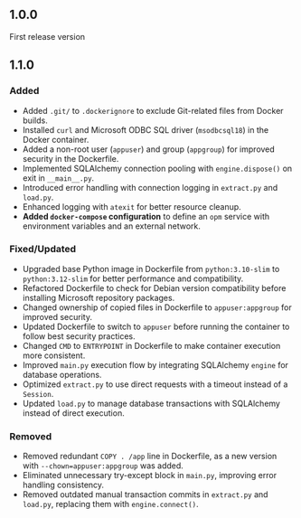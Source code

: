 ## 1.0.0
First release version

## 1.1.0
### Added
- Added `.git/` to `.dockerignore` to exclude Git-related files from Docker builds.
- Installed `curl` and Microsoft ODBC SQL driver (`msodbcsql18`) in the Docker container.
- Added a non-root user (`appuser`) and group (`appgroup`) for improved security in the Dockerfile.
- Implemented SQLAlchemy connection pooling with `engine.dispose()` on exit in `__main__.py`.
- Introduced error handling with connection logging in `extract.py` and `load.py`.
- Enhanced logging with `atexit` for better resource cleanup.
- **Added `docker-compose` configuration** to define an `opm` service with environment variables and an external network.


### Fixed/Updated
- Upgraded base Python image in Dockerfile from `python:3.10-slim` to `python:3.12-slim` for better performance and compatibility.
- Refactored Dockerfile to check for Debian version compatibility before installing Microsoft repository packages.
- Changed ownership of copied files in Dockerfile to `appuser:appgroup` for improved security.
- Updated Dockerfile to switch to `appuser` before running the container to follow best security practices.
- Changed `CMD` to `ENTRYPOINT` in Dockerfile to make container execution more consistent.
- Improved `main.py` execution flow by integrating SQLAlchemy `engine` for database operations.
- Optimized `extract.py` to use direct requests with a timeout instead of a `Session`.
- Updated `load.py` to manage database transactions with SQLAlchemy instead of direct execution.

### Removed
- Removed redundant `COPY . /app` line in Dockerfile, as a new version with `--chown=appuser:appgroup` was added.
- Eliminated unnecessary try-except block in `main.py`, improving error handling consistency.
- Removed outdated manual transaction commits in `extract.py` and `load.py`, replacing them with `engine.connect()`.